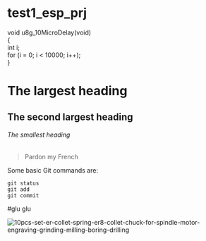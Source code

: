 # test1_esp_prj

 void u8g_10MicroDelay(void)  
 {  
      int i;  
      for (i = 0; i < 10000; i++);  
 }  


# The largest heading
## The second largest heading
###### The smallest heading
> Pardon my French



Some basic Git commands are:
```
git status
git add
git commit
```
#glu glu

![10pcs-set-er-collet-spring-er8-collet-chuck-for-spindle-motor-engraving-grinding-milling-boring-drilling](https://user-images.githubusercontent.com/42108959/43684637-6d4b68be-98ac-11e8-8ed1-5fe645877642.jpg)
